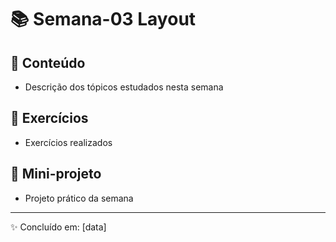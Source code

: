 # 📚 Semana-03 Layout

## 📌 Conteúdo
- Descrição dos tópicos estudados nesta semana

## 📝 Exercícios
- Exercícios realizados

## 🚀 Mini-projeto
- Projeto prático da semana

---
✨ Concluído em: [data]
